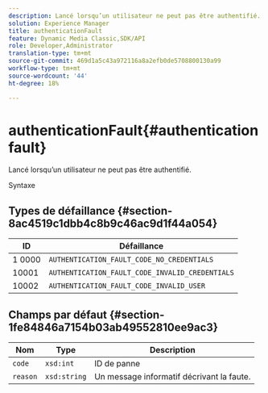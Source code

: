 ```yaml
---
description: Lancé lorsqu’un utilisateur ne peut pas être authentifié.
solution: Experience Manager
title: authenticationFault
feature: Dynamic Media Classic,SDK/API
role: Developer,Administrator
translation-type: tm+mt
source-git-commit: 469d1a5c43a972116a8a2efb0de5708800130a99
workflow-type: tm+mt
source-wordcount: '44'
ht-degree: 18%

---
```



# authenticationFault{#authenticationfault}

Lancé lorsqu’un utilisateur ne peut pas être authentifié.

Syntaxe

## Types de défaillance {#section-8ac4519c1dbb4c8b9c46ac9d1f44a054}

| ID | Défaillance |
|---|---|
| 1 0000 | `AUTHENTICATION_FAULT_CODE_NO_CREDENTIALS` |
| 10001 | `AUTHENTICATION_FAULT_CODE_INVALID_CREDENTIALS` |
| 10002 | `AUTHENTICATION_FAULT_CODE_INVALID_USER` |

## Champs par défaut {#section-1fe84846a7154b03ab49552810ee9ac3}

| Nom | Type | Description |
|---|---|---|
| `code` | `xsd:int` | ID de panne |
| `reason` | `xsd:string` | Un message informatif décrivant la faute. |

